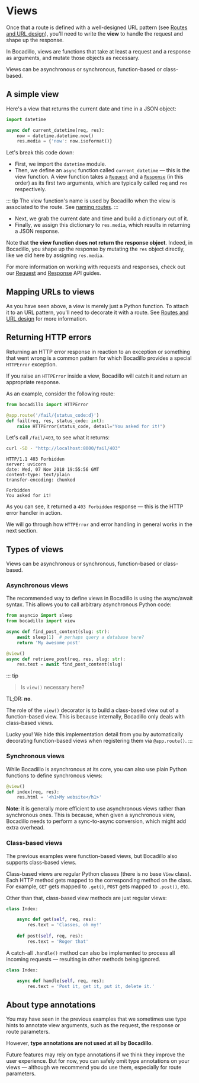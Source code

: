 # Views

Once that a route is defined with a well-designed URL pattern (see [Routes and URL design]), you'll need to write the **view** to handle the request and shape up the response.

In Bocadillo, views are functions that take at least a request and a response
as arguments, and mutate those objects as necessary.

Views can be asynchronous or synchronous, function-based or class-based.

## A simple view

Here's a view that returns the current date and time in a JSON object:

```python
import datetime

async def current_datetime(req, res):
    now = datetime.datetime.now()
    res.media = {'now': now.isoformat()}
```

Let's break this code down:

- First, we import the `datetime` module.
- Then, we define an `async` function called `current_datetime` — this is the view function. A view function takes a [`Request`][Request] and a [`Response`][Response] (in this order) as its first two arguments, which are typically called `req` and `res` respectively.

::: tip
The view function's name is used by Bocadillo when the view is associated to the route. See [naming routes].
:::

- Next, we grab the current date and time and build a dictionary out of it.
- Finally, we assign this dictionary to `res.media`, which results in returning a JSON response.

Note that **the view function does not return the response object**. Indeed, in Bocadillo, you shape up the response by mutating the `res` object directly, like we did here by assigning `res.media`.

For more information on working with requests and responses, check out our [Request] and [Response] API guides.

## Mapping URLs to views

As you have seen above, a view is merely just a Python function. To attach it to an URL pattern, you'll need to decorate it with a route. See [Routes and URL design] for more information.

## Returning HTTP errors

Returning an HTTP error response in reaction to an exception or something that went wrong is a common pattern for which Bocadillo provides a special `HTTPError` exception.

If you raise an `HTTPError` inside a view, Bocadillo will catch it and
return an appropriate response.

As an example, consider the following route:

```python
from bocadillo import HTTPError

@app.route('/fail/{status_code:d}')
def fail(req, res, status_code: int):
    raise HTTPError(status_code, detail="You asked for it!")
```

Let's call `/fail/403`, to see what it returns:

```bash
curl -SD - "http://localhost:8000/fail/403"
```

```http
HTTP/1.1 403 Forbidden
server: uvicorn
date: Wed, 07 Nov 2018 19:55:56 GMT
content-type: text/plain
transfer-encoding: chunked

Forbidden
You asked for it!
```

As you can see, it returned a `403 Forbidden` response — this is the HTTP error handler in action.

We will go through how `HTTPError` and error handling in general works in the next section.

## Types of views

Views can be asynchronous or synchronous, function-based or class-based.

### Asynchronous views

The recommended way to define views in Bocadillo is using the async/await syntax. This allows you to call arbitrary asynchronous Python code:

```python
from asyncio import sleep
from bocadillo import view

async def find_post_content(slug: str):
    await sleep(1)  # perhaps query a database here?
    return 'My awesome post'

@view()
async def retrieve_post(req, res, slug: str):
    res.text = await find_post_content(slug)
```

::: tip

> Is `view()` necessary here?

TL;DR: **no**.

The role of the `view()` decorator is to build a class-based view out of a function-based view. This is because internally, Bocadillo only deals with class-based views.

Lucky you! We hide this implementation detail from you by automatically decorating function-based views when registering them via `@app.route()`.
:::

### Synchronous views

While Bocadillo is asynchronous at its core, you can also use plain Python functions to define synchronous views:

```python
@view()
def index(req, res):
    res.html = '<h1>My website</h1>'
```

**Note**: it is generally more
efficient to use asynchronous views rather than synchronous ones.
This is because, when given a synchronous view, Bocadillo needs to perform
a sync-to-async conversion, which might add extra overhead.

### Class-based views

The previous examples were function-based views, but Bocadillo also supports
class-based views.

Class-based views are regular Python classes (there is no base `View` class).
Each HTTP method gets mapped to the corresponding method on the
class. For example, `GET` gets mapped to `.get()`,
`POST` gets mapped to `.post()`, etc.

Other than that, class-based view methods are just regular views:

```python
class Index:

    async def get(self, req, res):
        res.text = 'Classes, oh my!'
       
    def post(self, req, res):
        res.text = 'Roger that'
```

A catch-all `.handle()` method can also be implemented to process all incoming
requests — resulting in other methods being ignored.

```python
class Index:

    async def handle(self, req, res):
        res.text = 'Post it, get it, put it, delete it.'
```

## About type annotations

You may have seen in the previous examples that we sometimes use type hints to annotate view arguments, such as the request, the response or route parameters.

However, **type annotations are not used at all by Bocadillo**.

Future features may rely on type annotations if we think they improve the user experience. But for now, you can safely omit type annotations on your views — although we recommend you do use them, especially for route parameters.

[Routes and URL design]: routing.md
[naming routes]: routing.md#naming-routes
[Request]: requests.md
[Response]: responses.md

